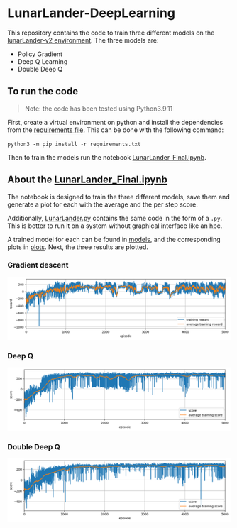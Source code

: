 # LunarLander-DeepLearning

This repository contains the code to train three different models on the [lunarLander-v2 environment](https://www.gymlibrary.dev/environments/box2d/lunar_lander/). The three models are:
- Policy Gradient
- Deep Q Learning
- Double Deep Q



## To run the code
> Note: the code has been tested using Python3.9.11

First, create a virtual environment on python and install the dependencies from the [requirements file](requirements.txt). This can be done with the following command:

`python3 -m pip install -r requirements.txt`

Then to train the models run the notebook [LunarLander_Final.ipynb](/Project/LunarLander_Final.ipynb).

## About the [LunarLander_Final.ipynb](/Project/LunarLander_Final.py)

The notebook is designed to train the three different models, save them and generate a plot for each with the average and the per step score.

Additionally, [LunarLander.py](/Project/LunarLander_Final.py) contains the same code in the form of a `.py`. This is better to run it on a system without graphical interface like an hpc.

A trained model for each can be found in [models](/models/), and the corresponding plots in [plots](/plots/). Next, the three results are plotted.

### Gradient descent
![Gradient Descent](/plots/Policy_Gradient_training_rewards.png)

### Deep Q
![Deep Q](/plots/DQN_training_rewards.png)

### Double Deep Q
![Double Deep Q](/plots/DDQN_training_rewards.png)

